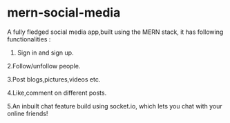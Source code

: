# mern-social-media
A fully fledged social media app,built using the MERN stack, it has  following functionalities : 

1. Sign in and sign up.


2.Follow/unfollow people.


3.Post blogs,pictures,videos etc.


4.Like,comment on different posts.


5.An inbuilt chat feature build using socket.io, which lets you chat with your online friends!
